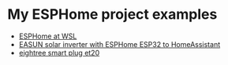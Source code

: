 # My ESPHome project examples


- [ESPHome at WSL](docs/esphome_from_wsl.md)
- [EASUN solar inverter with ESPHome ESP32 to HomeAssistant](docs/Inverter/inverter.md)
- [eightree smart plug et20](docs/eightree_tuya_smart_socket_metering/eightree_tuya.md)
